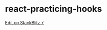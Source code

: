 # react-practicing-hooks

[Edit on StackBlitz ⚡️](https://stackblitz.com/edit/react-practicing-hooks)